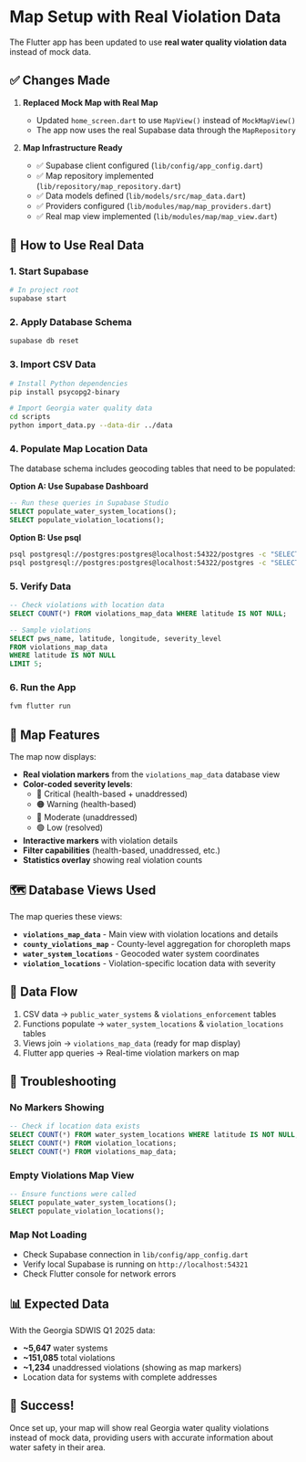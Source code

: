 # Map Setup with Real Violation Data

The Flutter app has been updated to use **real water quality violation data** instead of mock data.

## ✅ Changes Made

1. **Replaced Mock Map with Real Map**
   - Updated `home_screen.dart` to use `MapView()` instead of `MockMapView()`
   - The app now uses the real Supabase data through the `MapRepository`

2. **Map Infrastructure Ready**
   - ✅ Supabase client configured (`lib/config/app_config.dart`)
   - ✅ Map repository implemented (`lib/repository/map_repository.dart`) 
   - ✅ Data models defined (`lib/models/src/map_data.dart`)
   - ✅ Providers configured (`lib/modules/map/map_providers.dart`)
   - ✅ Real map view implemented (`lib/modules/map/map_view.dart`)

## 🚀 How to Use Real Data

### 1. Start Supabase
```bash
# In project root
supabase start
```

### 2. Apply Database Schema
```bash
supabase db reset
```

### 3. Import CSV Data
```bash
# Install Python dependencies
pip install psycopg2-binary

# Import Georgia water quality data
cd scripts
python import_data.py --data-dir ../data
```

### 4. Populate Map Location Data
The database schema includes geocoding tables that need to be populated:

**Option A: Use Supabase Dashboard**
```sql
-- Run these queries in Supabase Studio
SELECT populate_water_system_locations();
SELECT populate_violation_locations();
```

**Option B: Use psql**
```bash
psql postgresql://postgres:postgres@localhost:54322/postgres -c "SELECT populate_water_system_locations();"
psql postgresql://postgres:postgres@localhost:54322/postgres -c "SELECT populate_violation_locations();"
```

### 5. Verify Data
```sql
-- Check violations with location data
SELECT COUNT(*) FROM violations_map_data WHERE latitude IS NOT NULL;

-- Sample violations
SELECT pws_name, latitude, longitude, severity_level 
FROM violations_map_data 
WHERE latitude IS NOT NULL 
LIMIT 5;
```

### 6. Run the App
```bash
fvm flutter run
```

## 📍 Map Features

The map now displays:

- **Real violation markers** from the `violations_map_data` database view
- **Color-coded severity levels**:
  - 🔴 Critical (health-based + unaddressed)
  - 🟠 Warning (health-based)
  - 🔵 Moderate (unaddressed)
  - 🟢 Low (resolved)
- **Interactive markers** with violation details
- **Filter capabilities** (health-based, unaddressed, etc.)
- **Statistics overlay** showing real violation counts

## 🗺️ Database Views Used

The map queries these views:

- **`violations_map_data`** - Main view with violation locations and details
- **`county_violations_map`** - County-level aggregation for choropleth maps
- **`water_system_locations`** - Geocoded water system coordinates
- **`violation_locations`** - Violation-specific location data with severity

## 🎯 Data Flow

1. CSV data → `public_water_systems` & `violations_enforcement` tables
2. Functions populate → `water_system_locations` & `violation_locations` tables  
3. Views join → `violations_map_data` (ready for map display)
4. Flutter app queries → Real-time violation markers on map

## 🔧 Troubleshooting

### No Markers Showing
```sql
-- Check if location data exists
SELECT COUNT(*) FROM water_system_locations WHERE latitude IS NOT NULL;
SELECT COUNT(*) FROM violation_locations;
SELECT COUNT(*) FROM violations_map_data;
```

### Empty Violations Map View
```sql
-- Ensure functions were called
SELECT populate_water_system_locations();
SELECT populate_violation_locations();
```

### Map Not Loading
- Check Supabase connection in `lib/config/app_config.dart`
- Verify local Supabase is running on `http://localhost:54321`
- Check Flutter console for network errors

## 📊 Expected Data

With the Georgia SDWIS Q1 2025 data:
- **~5,647** water systems
- **~151,085** total violations  
- **~1,234** unaddressed violations (showing as map markers)
- Location data for systems with complete addresses

## 🎉 Success!

Once set up, your map will show real Georgia water quality violations instead of mock data, providing users with accurate information about water safety in their area. 